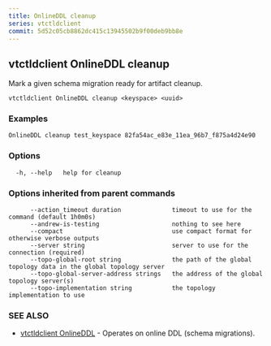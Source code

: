 ```yaml
---
title: OnlineDDL cleanup
series: vtctldclient
commit: 5d52c05cb8862dc415c13945502b9f00deb9bb8e
---
```

## vtctldclient OnlineDDL cleanup

Mark a given schema migration ready for artifact cleanup.

```
vtctldclient OnlineDDL cleanup <keyspace> <uuid>
```

### Examples

```
OnlineDDL cleanup test_keyspace 82fa54ac_e83e_11ea_96b7_f875a4d24e90
```

### Options

```
  -h, --help   help for cleanup
```

### Options inherited from parent commands

```
      --action_timeout duration              timeout to use for the command (default 1h0m0s)
      --andrew-is-testing                    nothing to see here
      --compact                              use compact format for otherwise verbose outputs
      --server string                        server to use for the connection (required)
      --topo-global-root string              the path of the global topology data in the global topology server
      --topo-global-server-address strings   the address of the global topology server(s)
      --topo-implementation string           the topology implementation to use
```

### SEE ALSO

* [vtctldclient OnlineDDL](../)	 - Operates on online DDL (schema migrations).

